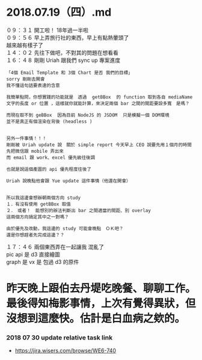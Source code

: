 # 2018.07.19（四）.md
０９：３１ 開工啦！ 18年過一半啦  
０９：５６ 早上弄旅行社的東西，早上有點熱暈頭了  
越來越有樣子了  
１４：０２ 先往下做吧，不對其的問題在想看看  
１６：４８ 剛剛 Uriah 跟我們 sync up 專案進度  
```
「4個 Email Template 和 3個 Chart 是否 我們的目標」
sorry 剛剛去開會
我不懂這句話要表達的含意

我簡單點問，你想實踐的功能就是　透過  getBBox  的 function 取到各自 mediaName 文字的長度 or 位置 ，這樣就你就能計算，來決定兩個 bar 之間的間距要設多寬　是嗎？

而現在取不到 geBBox  因為目前 NodeJS 的 JSDOM  只是模擬一個 DOM環境
並不是真正有個渲染在背後 (headless )


另外一件事情！！！
剛剛被 Uriah update 說　關於 simple report 今天早上 CEO 說要先用１個月的時間
先把微信跟 mobile 弄出來
而 email 跟 work、excel 優先級往後調

也就是說這個產圖的 api 優先程度往後了

Uriah 說晚點他會跟 Yue update 這件事情（他還在開會）


所以我這邊會想辦朝兩個方向 study 
１．有沒有使用 getBBox 取值
２．　或者！　能想別的辦法判斷出 bar 之間適當的間距、別 overlay
這兩個方向搞定其中之一對嗎？

由於優先及改動，我這邊的 study 可能會晚點　ＯＫ吧？
還是你想趕者先完成這邊？？
```

１７：４６ 兩個東西弄在一起讓我 混亂了  
pic api 是 d3 直接繪圖  
graph 是 vx 是 包過 d3 的原件  
# 昨天晚上跟伯去丹堤吃晚餐、聊聊工作。最後得知梅影事情，上次有覺得異狀，但沒想到這麼快。估計是白血病之欸的。

### 2018 07 30 update relative task link
 - https://jira.wisers.com/browse/WE6-740  
